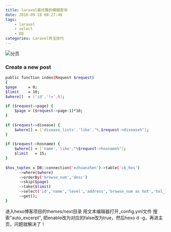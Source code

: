 ```yaml
---
title: laravel最优雅的模糊查询
date: 2016-09-18 08:27:48
tags: 
	- laravel 
	- select
	- DB 
categories: Laravel奇淫技巧
---
```

![分页](https://gss0.baidu.com/-4o3dSag_xI4khGko9WTAnF6hhy/bainuo/crop%3D0%2C2%2C470%2C285%3Bw%3D470%3Bq%3D80/sign=e5ebcb6ea98b87d6440df15f3a38040a/9d82d158ccbf6c81d6fd55b7b43eb13532fa40a2.jpg)
<!--more-->
### Create a new post
``` bash
public function index(Request $request)
{
$page     = 0;
$limit    = 10;
$where[]  = ['id','!=',0];
  
if ($request->page) {
    $page = ($request->page-1)*10;
}
  
if ($request->disease) {
    $where[] = ['disease_lists','like',"%,$request->disease%"];
}
  
if ($request->hosname) {
    $where[] = ['name','like',"%$request->hosname%"];
    $limit   = 15;
}
  
$hos_topten = DB::connection('ezhuanzhen')->table('cb_hos')
      ->where($where)
      ->orderBy('browse_num','desc')
      ->skip($page)
      ->take($limit)
      ->select('id','name','level','address','browse_num as hot','tel_list','disease_list')
      ->get();
}
```


进入hexo博客项目的themes/next目录
用文本编辑器打开_config.yml文件
搜索"auto_excerpt",
把enable改为对应的false改为true，然后hexo d -g，再进主页，问题就解决了！


